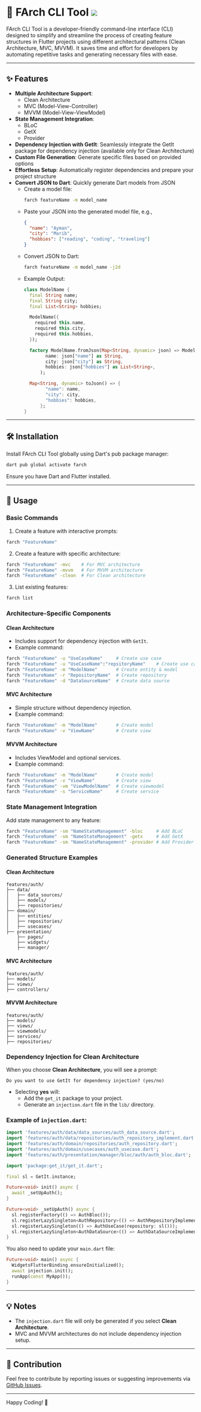 # 🚀 FArch CLI Tool ![](https://img.shields.io/badge/build-1.0.2-brightgreen)

FArch CLI Tool is a developer-friendly command-line interface (CLI) designed to simplify and streamline the process of creating feature structures in Flutter projects using different architectural patterns (Clean Architecture, MVC, MVVM). It saves time and effort for developers by automating repetitive tasks and generating necessary files with ease.

---

## ✨ Features

- **Multiple Architecture Support**: 
  - Clean Architecture
  - MVC (Model-View-Controller)
  - MVVM (Model-View-ViewModel)
- **State Management Integration**:
  - BLoC
  - GetX
  - Provider
- **Dependency Injection with GetIt**: Seamlessly integrate the GetIt package for dependency injection (available only for Clean Architecture)
- **Custom File Generation**: Generate specific files based on provided options
- **Effortless Setup**: Automatically register dependencies and prepare your project structure
- **Convert JSON to Dart**: Quickly generate Dart models from JSON
  - Create a model file: 
    ```bash
    farch featureName -m model_name
    ```
  - Paste your JSON into the generated model file, e.g.,
    ```json
    {
      "name": "Ayman",
      "city": "Marib",
      "hobbies": ["reading", "coding", "traveling"]
    }
    ```
  - Convert JSON to Dart:
    ```bash
    farch featureName -m model_name -j2d
    ```
  - Example Output:
    ```dart
    class ModelName {
      final String name;
      final String city;
      final List<String> hobbies;

      ModelName({
        required this.name,
        required this.city,
        required this.hobbies,
      });

      factory ModelName.fromJson(Map<String, dynamic> json) => ModelName(
            name: json["name"] as String,
            city: json["city"] as String,
            hobbies: json["hobbies"] as List<String>,
          );

      Map<String, dynamic> toJson() => {
            "name": name,
            "city": city,
            "hobbies": hobbies,
          };
    }
    ```

---

## 🛠️ Installation

Install FArch CLI Tool globally using Dart's pub package manager:
```bash
dart pub global activate farch
```
Ensure you have Dart and Flutter installed.

---

## 🚀 Usage

### Basic Commands

1. Create a feature with interactive prompts:
```bash
farch "FeatureName"
```

2. Create a feature with specific architecture:
```bash
farch "FeatureName" -mvc    # For MVC architecture
farch "FeatureName" -mvvm   # For MVVM architecture
farch "FeatureName" -clean  # For Clean architecture
```

3. List existing features:
```bash
farch list
```

### Architecture-Specific Components

#### Clean Architecture
- Includes support for dependency injection with `GetIt`.
- Example command:
```bash
farch "FeatureName" -u "UseCaseName"     # Create use case
farch "FeatureName" -u "UseCaseName":"repsitoryName"    # Create use case & repository
farch "FeatureName" -m "ModelName"       # Create entity & model
farch "FeatureName" -r "RepositoryName"  # Create repository
farch "FeatureName" -d "DataSourceName"  # Create data source
```

#### MVC Architecture
- Simple structure without dependency injection.
- Example command:
```bash
farch "FeatureName" -m "ModelName"       # Create model
farch "FeatureName" -v "ViewName"        # Create view
```

#### MVVM Architecture
- Includes ViewModel and optional services.
- Example command:
```bash
farch "FeatureName" -m "ModelName"       # Create model
farch "FeatureName" -v "ViewName"        # Create view
farch "FeatureName" -vm "ViewModelName"  # Create viewmodel
farch "FeatureName" -s "ServiceName"     # Create service
```

### State Management Integration

Add state management to any feature:
```bash
farch "FeatureName" -sm "NameStateManagement" -bloc     # Add BLoC
farch "FeatureName" -sm "NameStateManagement" -getx     # Add GetX
farch "FeatureName" -sm "NameStateManagement" -provider # Add Provider
```

### Generated Structure Examples

#### Clean Architecture
```
features/auth/
├── data/
│   ├── data_sources/
│   ├── models/
│   ├── repositories/
├── domain/
│   ├── entities/
│   ├── repositories/
│   ├── usecases/
├── presentation/
    ├── pages/
    ├── widgets/
    ├── manager/
```

#### MVC Architecture
```
features/auth/
├── models/
├── views/
├── controllers/
```

#### MVVM Architecture
```
features/auth/
├── models/
├── views/
├── viewmodels/
├── services/
├── repositories/
```

### Dependency Injection for Clean Architecture

When you choose **Clean Architecture**, you will see a prompt:
```
Do you want to use GetIt for dependency injection? (yes/no)
```
- Selecting **yes** will:
  - Add the `get_it` package to your project.
  - Generate an `injection.dart` file in the `lib/` directory.

### Example of `injection.dart`:
```dart
import 'features/auth/data/data_sources/auth_data_source.dart';
import 'features/auth/data/repositories/auth_repository_implement.dart';
import 'features/auth/domain/repositories/auth_repository.dart';
import 'features/auth/domain/usecases/auth_usecase.dart';
import 'features/auth/presentation/manager/bloc/auth/auth_bloc.dart';

import 'package:get_it/get_it.dart';

final sl = GetIt.instance;

Future<void> init() async {
  await _setUpAuth();
}

Future<void> _setUpAuth() async {
  sl.registerFactory(() => AuthBloc());
  sl.registerLazySingleton<AuthRepository>(() => AuthRepositoryImplement(dataSource: sl()));
  sl.registerLazySingleton(() => AuthUseCase(repository: sl()));
  sl.registerLazySingleton<AuthDataSource>(() => AuthDataSourceImplement());
}
```
You also need to update your `main.dart` file:
```dart
Future<void> main() async {
  WidgetsFlutterBinding.ensureInitialized();
  await injection.init();
  runApp(const MyApp());
}
```

---

## 💡 Notes

- The `injection.dart` file will only be generated if you select **Clean Architecture**.
- MVC and MVVM architectures do not include dependency injection setup.

---

## 🤝 Contribution

Feel free to contribute by reporting issues or suggesting improvements via [GitHub Issues](https://github.com/ayshaleef/FArch-CLI).

---

Happy Coding! 🎉

